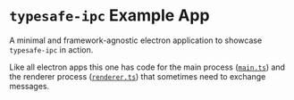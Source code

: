 # `typesafe-ipc` Example App

A minimal and framework-agnostic electron application to showcase `typesafe-ipc` in action.

Like all electron apps this one has code for the main process ([`main.ts`](./src/main.ts)) and the renderer process ([`renderer.ts`](./src/renderer.ts)) that sometimes need to exchange messages.
